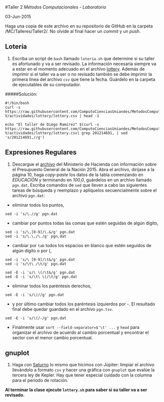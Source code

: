 #Taller 2
*Métodos Computacionales - Laboratorio*

03-Jun-2015

Haga una copia de este archivo en su repositorio de GitHub en la carpeta /MC/Talleres/Taller2/. No olvide al final hacer un *commit* y un *push*.

## Lotería

1. Escriba  un script de `bash` llamado `loteria.sh` que determine si su taller es afortunado y va a ser revisado. La información necesaria siempre va a estar en el momento adecuado en el archivo [lottery](https://raw.githubusercontent.com/ComputoCienciasUniandes/MetodosComputacionalesLaboratorio/master/2015-V/actividades/lottery/lottery.csv). Además de imprimir si el taller va a ser o no revisado también se debe imprimir la primera línea del archivo `csv` que tiene la fecha. Guárdelo en la carpeta de ejecutables de su computador.

#####Solución:
```
#!/bin/bash
curl -s https://raw.githubusercontent.com/ComputoCienciasUniandes/MetodosComputacionalesLaboratorio/master/2015-V/actividades/lottery/lottery.csv | head -1

echo "El taller de Diego Ramírez" $(curl -s https://raw.githubusercontent.com/ComputoCienciasUniandes/MetodosComputacionalesLaboratorio/master/2015-V/actividades/lottery/lottery.csv| grep 201214691, | sed 's/201214691,//g')
```

## Expresiones Regulares

1. Descargue el [archivo](http://www.minhacienda.gov.co/portal/page/portal/HomeMinhacienda/presupuestogeneraldelanacion/ProyectoPGN/2015/Presentacion%20Proyecto%202015.pdf) del Ministerio de Hacienda con información sobre el Presupuesto General de la Nación 2015. Abra el archivo, diríjase a la página 10, haga *copy-paste* los datos de la tabla comenzando en *EDUCACIÓN* y terminando en *100,0*, guárdelos en un archivo llamado `pgn.dat`. Escriba comandos de `sed` que lleven a cabo las siguientes tareas de búsqueda y reemplazo y aplíquelos secuencialmente sobre el archivo `pgn.dat`: 

* eliminar todos los puntos,
```
sed -i 's/\.//g' pgn.dat
```
* cambiar por puntos todas las comas que estén seguidas de algún dígito,
```
sed -i 's/\,[0-9]/\.&/g' pgn.dat
sed -i 's/\.\,/\./g' pgn.dat
```
* cambiar por `tab` todos los espacios en blanco que estén seguidos de algún dígito o por (,
```
sed -i 's/\ [0-9]/\t&/g' pgn.dat
sed -i 's/\t\ /\t/g' pgn.dat

sed -E -i 's/\ \(/\t&/g' pgn.dat
sed -E -i 's/\t\ \(/\t/g' pgn.dat
```
* eliminar todos los paréntesis derechos,
```
sed -E -i 's/\)//g' pgn.dat
```
* y por último cambiar todos los paréntesis izquierdos por -. El resultado final debe quedar guardado en el archivo `pgn.tsv`.
```
sed -E -i 's/\(/-/g' pgn.dat
```

* Finalmente usar `sort --field-separator=$'\t' ...`  y `head` para organizar el archivo de acuerdo al cambio porcentual y encontrar el sector con el menor cambio porcentual.

## gnuplot

1. Haga con [Saturno](http://nssdc.gsfc.nasa.gov/planetary/factsheet/saturniansatfact.html) lo mismo que hicimos con Júpiter: limpiar el archivo llevándolo a formato `csv` y hacer una gráfica con `gnuplot` que evalúe la tercera ley de Kepler. Hay que tener especial cuidado con la columna para el periodo de rotación.

**Al terminar la clase ejecute `lottery.sh` para saber si su taller va a ser revisado.**